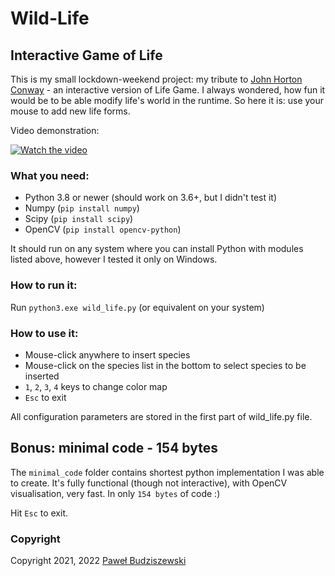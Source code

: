 # Wild-Life
## Interactive Game of Life
This is my small lockdown-weekend project: my tribute to [John Horton Conway](https://en.wikipedia.org/wiki/John_Horton_Conway) - an interactive version of Life Game.
I always wondered, how fun it would be to be able modify life's world in the runtime. So here it is: use your mouse to add new life forms.

Video demonstration:

[![Watch the video](https://img.youtube.com/vi/WSkPuXGfMSo/hqdefault.jpg)](https://youtu.be/WSkPuXGfMSo)

### What you need:

-	Python 3.8 or newer (should work on 3.6+, but I didn't test it)
-	Numpy (`pip install numpy`)
- Scipy (`pip install scipy`)
-	OpenCV (`pip install opencv-python`)

It should run on any system where you can install Python with modules listed above, however I tested it only on Windows.

### How to run it:
Run `python3.exe wild_life.py` (or equivalent on your system)

### How to use it:

-	Mouse-click anywhere to insert species
-	Mouse-click on the species list in the bottom to select species to be inserted
-	`1`, `2`, `3`, `4` keys to change color map
-	`Esc` to exit

All configuration parameters are stored in the first part of wild_life.py file.

## Bonus: minimal code - 154 bytes

The `minimal_code` folder contains shortest python implementation I was able to create. It's fully functional (though not interactive), with OpenCV visualisation, very fast. In only `154 bytes` of code :)

Hit `Esc` to exit.

### Copyright
Copyright 2021, 2022 [Paweł Budziszewski](https://github.com/pawelbudziszewski)
